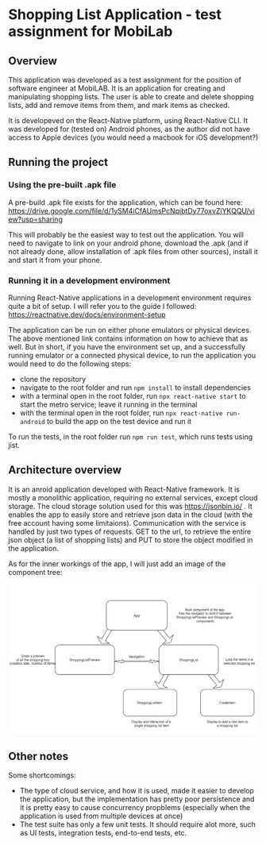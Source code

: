 # Shopping List Application - test assignment for MobiLab

## Overview
This application was developed as a test assignment for the position of software engineer at MobiLAB. It is an application for creating and manipulating shopping lists. The user is able to create and delete shopping lists, add and remove items from them, and mark items as checked. 

It is developeved on the React-Native platform, using React-Native CLI. It was developed for (tested on) Android phones, as the author did not have access to Apple devices (you would need a macbook for iOS development?)

## Running the project

### Using the pre-built .apk file

A pre-build .apk file exists for the application, which can be found here: https://drive.google.com/file/d/1ySM4iCfAUmsPcNpibtDy77oxvZjYKQQU/view?usp=sharing 

This will probably be the easiest way to test out the application. You will need to navigate to link on your android phone, download the .apk (and if not already done, allow installation of .apk files from other sources), install it and start it from your phone.

### Running it in a development environment

Running React-Native applications in a development environment requires quite a bit of setup. I will refer you to the guide I followed: https://reactnative.dev/docs/environment-setup 

The application can be run on either phone emulators or physical devices. The above mentioned link contains information on how to achieve that as well. But in short, if you have the environment set up, and a successfully running emulator or a connected physical device, to run the application you would need to do the following steps:

* clone the repository
* navigate to the root folder and run ```npm install``` to install dependencies
* with a terminal open in the root folder, run ```npx react-native start``` to start the metro service; leave it running in the terminal
* with the terminal open in the root folder, run ```npx react-native run-android``` to build the app on the test device and run it

To run the tests, in the root folder run ```npm run test```, which runs tests using jist.

## Architecture overview

It is an anroid application developed with React-Native framework. It is mostly a monolithic application, requiring no external services, except cloud storage. 
The cloud storage solution used for this was https://jsonbin.io/ . It enables the app to easily store and retrieve json data in the cloud (with the free account having some limitaions). Communication with the service is handled by just two types of requests. GET to the url, to retrieve the entire json object (a list of shopping lists) and PUT to store the object modified in the application. 

As for the inner workings of the app, I will just add an image of the component tree:

![ComponentTree](docs/images/diagram.png)

## Other notes

Some shortcomings:

* The type of cloud service, and how it is used, made it easier to develop the application, but the implementation has pretty poor persistence and it is pretty easy to cause concurrency propblems (especially when the application is used from multiple devices at once)
* The test suite has only a few unit tests. It should require alot more, such as UI tests, integration tests, end-to-end tests, etc.
 


